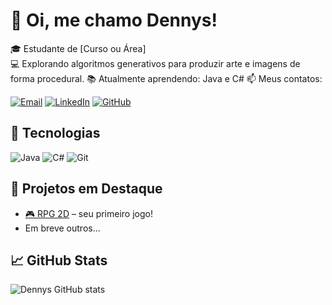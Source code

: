 # 👋 Oi, me chamo Dennys!

🎓 Estudante de [Curso ou Área]  
💻 Explorando algoritmos generativos para produzir arte e imagens de forma procedural.
📚 Atualmente aprendendo: Java e C#
📫 Meus contatos:

[![Email](https://img.shields.io/badge/Email-D14836?style=for-the-badge&logo=gmail&logoColor=white)](mailto:seuemail@gmail.com)
[![LinkedIn](https://img.shields.io/badge/LinkedIn-0077B5?style=for-the-badge&logo=linkedin&logoColor=white)](https://linkedin.com/in/seuusuario)
[![GitHub](https://img.shields.io/badge/GitHub-000?style=for-the-badge&logo=github&logoColor=white)](https://github.com/seuusuario)

## 🚀 Tecnologias
![Java](https://img.shields.io/badge/Java-ED8B00?style=for-the-badge&logo=java&logoColor=white)
![C#](https://img.shields.io/badge/C%23-239120?style=for-the-badge&logo=c-sharp&logoColor=white)
![Git](https://img.shields.io/badge/Git-F05032?style=for-the-badge&logo=git&logoColor=white)

## 🧠 Projetos em Destaque
- [🎮 RPG 2D](https://github.com/Lightingttt/--) – seu primeiro jogo!
- Em breve outros...

## 📈 GitHub Stats
![Dennys GitHub stats](https://github-readme-stats.vercel.app/api?username=Lightingttt&show_icons=true&theme=radical)
